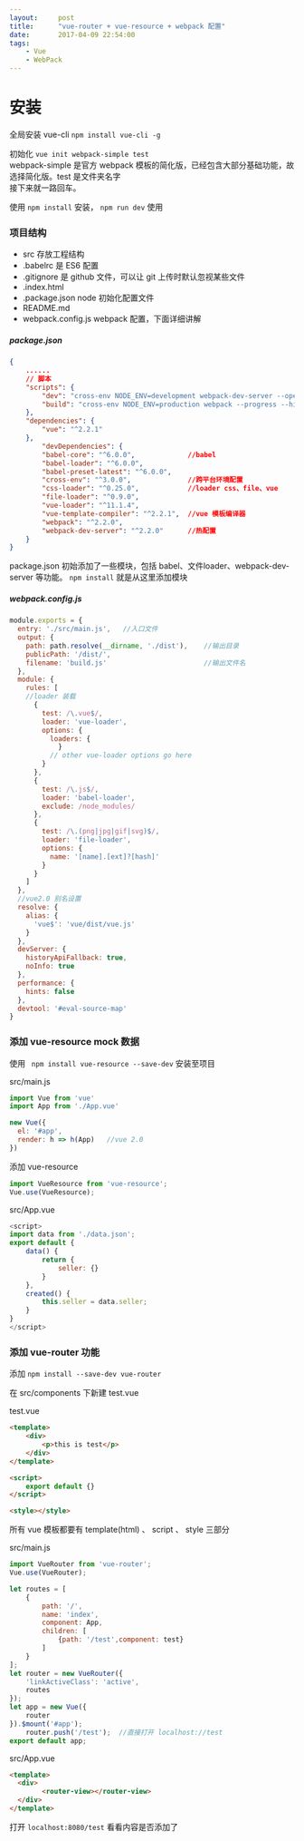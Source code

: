 ```yaml
---
layout:     post
title:      "vue-router + vue-resource + webpack 配置"
date:       2017-04-09 22:54:00
tags:
    - Vue
    - WebPack
---
```


# 安装

全局安装 vue-cli  ` npm install vue-cli -g `  

初始化  ` vue init webpack-simple test `  
webpack-simple 是官方 webpack 模板的简化版，已经包含大部分基础功能，故选择简化版。test 是文件夹名字  
接下来就一路回车。

使用 `npm install` 安装， `npm run dev` 使用

### 项目结构

- src 存放工程结构
- .babelrc 是 ES6 配置
- .gitignore 是 github 文件，可以让 git 上传时默认忽视某些文件
- .index.html
- .package.json node 初始化配置文件
- README.md
- webpack.config.js webpack 配置，下面详细讲解

##### package.json

```json
{
    ......
    // 脚本
    "scripts": {
        "dev": "cross-env NODE_ENV=development webpack-dev-server --open --hot",
        "build": "cross-env NODE_ENV=production webpack --progress --hide-modules"
    },
    "dependencies": {
        "vue": "^2.2.1"
    },
        "devDependencies": {
        "babel-core": "^6.0.0",             //babel
        "babel-loader": "^6.0.0",
        "babel-preset-latest": "^6.0.0",
        "cross-env": "^3.0.0",              //跨平台环境配置
        "css-loader": "^0.25.0",            //loader css、file、vue
        "file-loader": "^0.9.0",
        "vue-loader": "^11.1.4",
        "vue-template-compiler": "^2.2.1",  //vue 模板编译器
        "webpack": "^2.2.0",
        "webpack-dev-server": "^2.2.0"      //热配置
    }
}
```

package.json 初始添加了一些模块，包括 babel、文件loader、webpack-dev-server 等功能。 ` npm install ` 就是从这里添加模块

##### webpack.config.js

```js
module.exports = {
  entry: './src/main.js',   //入口文件
  output: {
    path: path.resolve(__dirname, './dist'),    //输出目录
    publicPath: '/dist/',
    filename: 'build.js'                        //输出文件名
  },
  module: {
    rules: [
    //loader 装载
      {
        test: /\.vue$/,
        loader: 'vue-loader',
        options: {
          loaders: {
            }
          // other vue-loader options go here
        }
      },
      {
        test: /\.js$/,
        loader: 'babel-loader',
        exclude: /node_modules/
      },
      {
        test: /\.(png|jpg|gif|svg)$/,
        loader: 'file-loader',
        options: {
          name: '[name].[ext]?[hash]'
        }
      }
    ]
  },
  //vue2.0 别名设置
  resolve: {
    alias: {
      'vue$': 'vue/dist/vue.js'
    }
  },
  devServer: {
    historyApiFallback: true,
    noInfo: true
  },
  performance: {
    hints: false
  },
  devtool: '#eval-source-map'
}
```

### 添加 vue-resource mock 数据

使用 ` npm install vue-resource --save-dev` 安装至项目

src/main.js 

```js
import Vue from 'vue'
import App from './App.vue'

new Vue({
  el: '#app',
  render: h => h(App)   //vue 2.0
})
```

添加 vue-resource

```js
import VueResource from 'vue-resource';
Vue.use(VueResource);
```

src/App.vue

```js
<script>
import data from './data.json';
export default {
    data() {
        return {
            seller: {}
        }
    },
    created() {
        this.seller = data.seller;
    }
}
</script>
```

### 添加 vue-router 功能  

添加 `npm install --save-dev vue-router`

在 src/components 下新建 test.vue

test.vue

```html
<template>
    <div>
        <p>this is test</p>
    </div>
</template>

<script>
    export default {}
</script>

<style></style>
```

所有 vue 模板都要有 template(html) 、 script 、 style 三部分  

src/main.js  

```js
import VueRouter from 'vue-router';
Vue.use(VueRouter);

let routes = [
    {
        path: '/',
        name: 'index',
        component: App,
        children: [
            {path: '/test',component: test}
        ]
    }
];
let router = new VueRouter({
    'linkActiveClass': 'active',
    routes
});
let app = new Vue({
    router
}).$mount('#app');
    router.push('/test');  //直接打开 localhost://test
export default app;
```

src/App.vue

```html
<template>
  <div>
        <router-view></router-view>
  </div>
</template>
```

打开 `localhost:8080/test` 看看内容是否添加了
